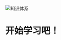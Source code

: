 ![知识体系](https://weapposs.oss-cn-shenzhen.aliyuncs.com/cover/2020/05/15/L0vHN0kJhCYx3EVCsjZIv7kp5VPT2rvMPJA1RKHx.png '知识体系')

# 开始学习吧！
